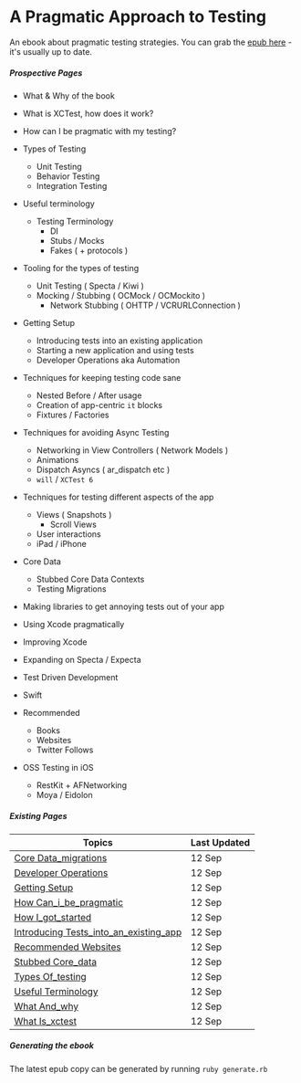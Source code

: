 A Pragmatic Approach to Testing
===============

An ebook about pragmatic testing strategies. You can grab the [epub here](https://github.com/orta/pragmatic-testing/blob/master/pragmatic_testing.epub?raw=true) - it's usually up to date.

##### Prospective Pages

* What & Why of the book
* What is XCTest, how does it work?
* How can I be pragmatic with my testing?

* Types of Testing
  * Unit Testing
  * Behavior Testing
  * Integration Testing

* Useful terminology
  * Testing Terminology
    * DI
    * Stubs / Mocks
    * Fakes ( + protocols )

* Tooling for the types of testing
  * Unit Testing ( Specta / Kiwi )
  * Mocking / Stubbing ( OCMock / OCMockito )
    * Network Stubbing ( OHTTP / VCRURLConnection )

* Getting Setup
  * Introducing tests into an existing application
  * Starting a new application and using tests
  * Developer Operations aka Automation

* Techniques for keeping testing code sane
  * Nested Before / After usage
  * Creation of app-centric `it` blocks
  * Fixtures / Factories

* Techniques for avoiding Async Testing
  * Networking in View Controllers ( Network Models )
  * Animations
  * Dispatch Asyncs ( ar_dispatch etc )
  * `will` / `XCTest 6`

* Techniques for testing different aspects of the app
  * Views ( Snapshots )
    * Scroll Views
  * User interactions
  * iPad / iPhone

* Core Data
  * Stubbed Core Data Contexts
  * Testing Migrations

* Making libraries to get annoying tests out of your app
* Using Xcode pragmatically
* Improving Xcode
* Expanding on Specta / Expecta
* Test Driven Development
* Swift
* Recommended
  * Books
  * Websites
  * Twitter Follows

* OSS Testing in iOS
  * RestKit + AFNetworking
  * Moya / Eidolon

##### Existing Pages

| Topics | Last Updated |
| -------|--------------|
|[Core Data_migrations](core_data_migrations.md)|12 Sep|
|[Developer Operations](developer_operations.md)|12 Sep|
|[Getting Setup](getting_setup.md)|12 Sep|
|[How Can_i_be_pragmatic](how_can_i_be_pragmatic.md)|12 Sep|
|[How I_got_started](how_i_got_started.md)|12 Sep|
|[Introducing Tests_into_an_existing_app](introducing_tests_into_an_existing_app.md)|12 Sep|
|[Recommended Websites](recommended_websites.md)|12 Sep|
|[Stubbed Core_data](stubbed_core_data.md)|12 Sep|
|[Types Of_testing](types_of_testing.md)|12 Sep|
|[Useful Terminology](useful_terminology.md)|12 Sep|
|[What And_why](what_and_why.md)|12 Sep|
|[What Is_xctest](what_is_xctest.md)|12 Sep|

##### Generating the ebook

The latest epub copy can be generated by running `ruby generate.rb`
